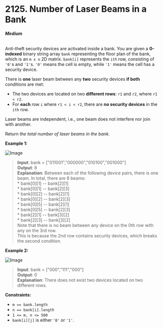 # 2125. Number of Laser Beams in a Bank
###### **Medium**

Anti-theft security devices are activated inside a bank. You are given a **0-indexed** binary string array `bank` representing the floor plan of the bank, which is an `m x n` 2D matrix. `bank[i]` represents the `ith` row, consisting of `'0'`s and `'1'`s. `'0'` means the cell is empty, while `'1'` means the cell has a security device.

There is **one** laser beam between any **two** security devices **if both** conditions are met:

- The two devices are located on two **different rows**: `r1` and `r2`, where `r1 < r2`.
- For **each** row `i` where `r1 < i < r2`, there are **no security devices** in the `ith` row.

Laser beams are independent, i.e., one beam does not interfere nor join with another.

Return *the total number of laser beams in the bank*.
 

**Example 1:**

![Image](https://assets.leetcode.com/uploads/2021/12/24/laser1.jpg)
> **Input**: bank = ["011001","000000","010100","001000"]  
**Output**: 8  
**Explanation**: Between each of the following device pairs, there is one beam. In total, there are 8 beams:  
 \* bank[0][1] -- bank[2][1]  
 \* bank[0][1] -- bank[2][3]  
 \* bank[0][2] -- bank[2][1]  
 \* bank[0][2] -- bank[2][3]  
 \* bank[0][5] -- bank[2][1]  
 \* bank[0][5] -- bank[2][3]  
 \* bank[2][1] -- bank[3][2]  
 \* bank[2][3] -- bank[3][2]  
Note that there is no beam between any device on the 0th row with any on the 3rd row.  
This is because the 2nd row contains security devices, which breaks the second condition.    

**Example 2:**

![Image](https://assets.leetcode.com/uploads/2021/12/24/laser2.jpg)
> **Input**: bank = ["000","111","000"]  
**Output**: 0  
**Explanation**: There does not exist two devices located on two different rows.  
 

**Constraints:**

- `m == bank.length`
- `n == bank[i].length`
- `1 <= m, n <= 500`
- `bank[i][j]` is either `'0'` or `'1'`.
